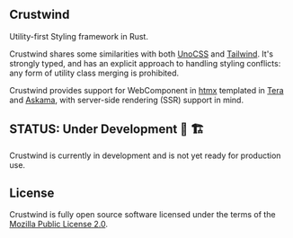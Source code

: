 ## Crustwind

Utility-first Styling framework in Rust.

Crustwind shares some similarities with both [UnoCSS](https://unocss.dev/) and [Tailwind](https://tailwindcss.com/). 
It's strongly typed, and has an explicit approach to handling styling conflicts: any form of utility class merging is prohibited.

Crustwind provides support for WebComponent in [htmx](https://htmx.org/) templated in [Tera](https://keats.github.io/tera/) and [Askama](https://github.com/askama-rs/askama), with server-side rendering (SSR) support in mind.

## STATUS: **Under Development 🚧 🏗️**

Crustwind is currently in development and is not yet ready for production use.

## License

Crustwind is fully open source software licensed under the terms of the [Mozilla Public License 2.0](LICENSE).